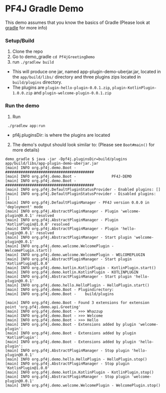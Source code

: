 # PF4J Gradle Demo

This demo assumes that you know the basics of Gradle (Please look at [gradle](https://gradle.org/) for more info)

### Setup/Build

1. Clone the repo
2. Go to demo_gradle `cd Pf4jGreetingDemo` 
3. run `./gradlew build`

* This will produce one jar, named app-plugin-demo-uberjar.jar, located in the `app/build/libs/` directory and three plugins zips located in `build/plugins` directory.
* The plugins are `plugin-hello-plugin-0.0.1.zip`,  `plugin-KotlinPlugin-1.0.0.zip` and `plugin-welcome-plugin-0.0.1.zip`

### Run the demo

1. Run 

```
 ./gradlew app:run
```

* pf4j.pluginsDir: is where the plugins are located

2. The demo's output should look similar to: (Please see `Boot#main()` for more details)
```
demo_gradle $ java -jar -Dpf4j.pluginsDir=build/plugins app/build/libs/app-plugin-demo-uberjar.jar 
[main] INFO org.pf4j.demo.Boot - ########################################
[main] INFO org.pf4j.demo.Boot -                PF4J-DEMO                
[main] INFO org.pf4j.demo.Boot - ########################################
[main] INFO org.pf4j.DefaultPluginStatusProvider - Enabled plugins: []
[main] INFO org.pf4j.DefaultPluginStatusProvider - Disabled plugins: []
[main] INFO org.pf4j.DefaultPluginManager - PF4J version 0.0.0 in 'deployment' mode
[main] INFO org.pf4j.AbstractPluginManager - Plugin 'welcome-plugin@0.0.1' resolved
[main] INFO org.pf4j.AbstractPluginManager - Plugin 'KotlinPlugin@1.0.0' resolved
[main] INFO org.pf4j.AbstractPluginManager - Plugin 'hello-plugin@0.0.1' resolved
[main] INFO org.pf4j.AbstractPluginManager - Start plugin 'welcome-plugin@0.0.1'
[main] INFO org.pf4j.demo.welcome.WelcomePlugin - WelcomePlugin.start()
[main] INFO org.pf4j.demo.welcome.WelcomePlugin - WELCOMEPLUGIN
[main] INFO org.pf4j.AbstractPluginManager - Start plugin 'KotlinPlugin@1.0.0'
[main] INFO org.pf4j.demo.kotlin.KotlinPlugin - KotlinPlugin.start()
[main] INFO org.pf4j.demo.kotlin.KotlinPlugin - KOTLINPLUGIN
[main] INFO org.pf4j.AbstractPluginManager - Start plugin 'hello-plugin@0.0.1'
[main] INFO org.pf4j.demo.hello.HelloPlugin - HelloPlugin.start()
[main] INFO org.pf4j.demo.Boot - Plugindirectory: 
[main] INFO org.pf4j.demo.Boot - 	build/plugins

[main] INFO org.pf4j.demo.Boot - Found 3 extensions for extension point 'org.pf4j.demo.api.Greeting'
[main] INFO org.pf4j.demo.Boot - >>> Whazzup
[main] INFO org.pf4j.demo.Boot - >>> Welcome
[main] INFO org.pf4j.demo.Boot - >>> Hello
[main] INFO org.pf4j.demo.Boot - Extensions added by plugin 'welcome-plugin':
[main] INFO org.pf4j.demo.Boot - Extensions added by plugin 'KotlinPlugin':
[main] INFO org.pf4j.demo.Boot - Extensions added by plugin 'hello-plugin':
[main] INFO org.pf4j.AbstractPluginManager - Stop plugin 'hello-plugin@0.0.1'
[main] INFO org.pf4j.demo.hello.HelloPlugin - HelloPlugin.stop()
[main] INFO org.pf4j.AbstractPluginManager - Stop plugin 'KotlinPlugin@1.0.0'
[main] INFO org.pf4j.demo.kotlin.KotlinPlugin - KotlinPlugin.stop()
[main] INFO org.pf4j.AbstractPluginManager - Stop plugin 'welcome-plugin@0.0.1'
[main] INFO org.pf4j.demo.welcome.WelcomePlugin - WelcomePlugin.stop()

```


